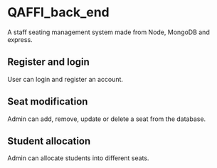 # QAFFI_back_end
A staff seating management system made from Node, MongoDB and express. 

## Register and login
User can login and register an account.

## Seat modification
Admin can add, remove, update or delete a seat from the database.

## Student allocation
Admin can allocate students into different seats.